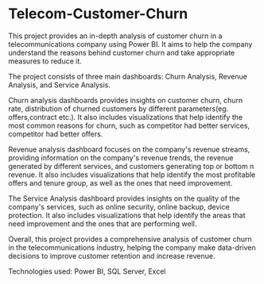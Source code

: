 # Telecom-Customer-Churn
This project provides an in-depth analysis of customer churn in a telecommunications company using Power BI. It aims to help the company understand the reasons behind customer churn and take appropriate measures to reduce it.

The project consists of three main dashboards: Churn Analysis, Revenue Analysis, and Service Analysis.

Churn analysis dashboards provides insights on customer churn, churn rate, distribution of churned customers by different parameters(eg. offers,contract etc.). It also  includes visualizations that help identify the most common reasons for churn, such as competitor had better services, competitor had better offers.

Revenue analysis dashboard focuses on the company's revenue streams, providing information on the company's revenue trends, the revenue generated by different services, and customers generating top or bottom n revenue. It also includes visualizations that help identify the most profitable offers and tenure group, as well as the ones that need improvement.

The Service Analysis dashboard provides insights on the quality of the company's services, such as online security, online backup, device protection. It also includes visualizations that help identify the areas that need improvement and the ones that are performing well.

Overall, this project provides a comprehensive analysis of customer churn in the telecommunications industry, helping the company make data-driven decisions to improve customer retention and increase revenue.

Technologies used: Power BI, SQL Server, Excel
